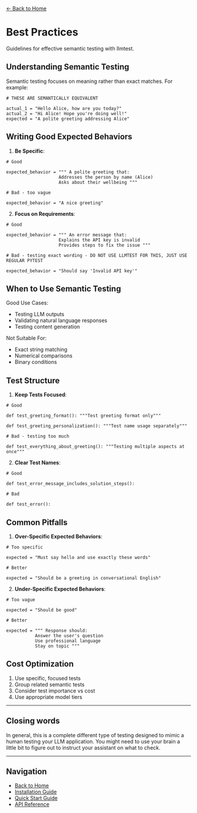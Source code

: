 [← Back to Home](../index.md)

# Best Practices

Guidelines for effective semantic testing with llmtest.

## Understanding Semantic Testing

Semantic testing focuses on meaning rather than exact matches. For example:

```
# THESE ARE SEMANTICALLY EQUIVALENT

actual_1 = "Hello Alice, how are you today?" 
actual_2 = "Hi Alice! Hope you're doing well!" 
expected = "A polite greeting addressing Alice"
```

## Writing Good Expected Behaviors

1. **Be Specific**:

```
# Good

expected_behavior = """ A polite greeting that:
                    Addresses the person by name (Alice)
                    Asks about their wellbeing """

# Bad - too vague

expected_behavior = "A nice greeting"

```

2. **Focus on Requirements**:

```
# Good

expected_behavior = """ An error message that:
                    Explains the API key is invalid
                    Provides steps to fix the issue """

# Bad - testing exact wording - DO NOT USE LLMTEST FOR THIS, JUST USE REGULAR PYTEST

expected_behavior = "Should say 'Invalid API key'"
```


## When to Use Semantic Testing

Good Use Cases:
- Testing LLM outputs
- Validating natural language responses
- Testing content generation

Not Suitable For:
- Exact string matching
- Numerical comparisons
- Binary conditions

## Test Structure

1. **Keep Tests Focused**:

```
# Good

def test_greeting_format(): """Test greeting format only"""

def test_greeting_personalization(): """Test name usage separately"""

# Bad - testing too much

def test_everything_about_greeting(): """Testing multiple aspects at once"""
```

2. **Clear Test Names**:

```
# Good

def test_error_message_includes_solution_steps():

# Bad

def test_error():
```

## Common Pitfalls

1. **Over-Specific Expected Behaviors**:

```
# Too specific

expected = "Must say hello and use exactly these words"

# Better

expected = "Should be a greeting in conversational English"
```

2. **Under-Specific Expected Behaviors**:

```
# Too vague

expected = "Should be good"

# Better

expected = """ Response should:
           Answer the user's question
           Use professional language
           Stay on topic """

```

## Cost Optimization

1. Use specific, focused tests
2. Group related semantic tests
3. Consider test importance vs cost
4. Use appropriate model tiers

---
## Closing words

In general, this is a complete different type of testing designed to mimic a human testing your LLM application. 
You might need to use your brain a little bit to figure out to instruct your assistant on what to check.

---
## Navigation

- [Back to Home](../index.md)
- [Installation Guide](../getting-started/installation.md)
- [Quick Start Guide](../getting-started/quickstart.md)
- [API Reference](semantic-assertion.md)
